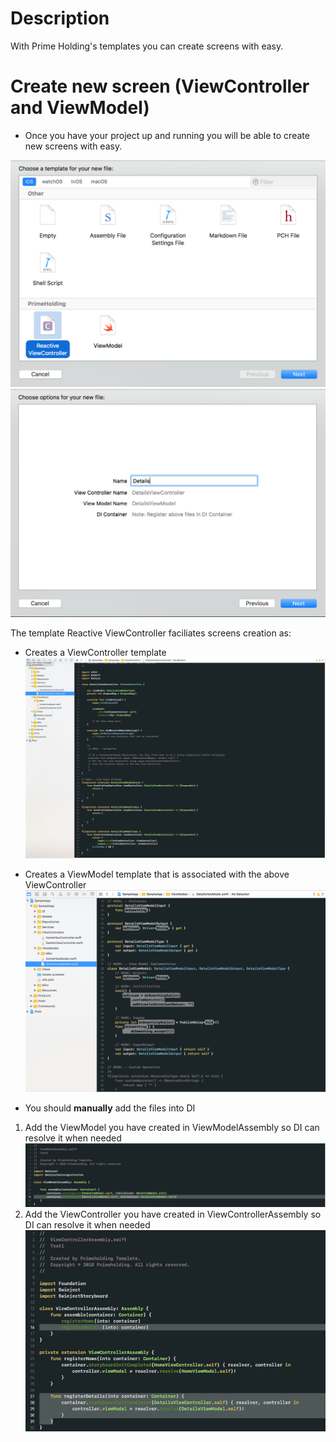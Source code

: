 # Description
With Prime Holding's templates you can create screens with easy.

# Create new screen (ViewController and ViewModel)

* Once you have your project up and running you will be able to create new screens with easy.

![Alt text](Images/Step8.png?raw=true "Step 8")
![Alt text](Images/Step9.png?raw=true "Step 9")

The template Reactive ViewController faciliates screens creation as:
* Creates a ViewController template
![Alt text](Images/Step13.png?raw=true "Step 13")

* Creates a ViewModel template that is associated with the above ViewController
![Alt text](Images/Step12.png?raw=true "Step 12")

* You should **manually** add the files into DI
 1. Add the ViewModel you have created in ViewModelAssembly so DI can resolve it when needed
 ![Alt text](Images/Step14.png?raw=true "Step 14")
 2. Add the ViewController you have created in ViewControllerAssembly so DI can resolve it when needed
 ![Alt text](Images/Step15.png?raw=true "Step 15")